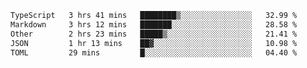 <!--START_SECTION:waka-->

```txt
TypeScript   3 hrs 41 mins   ████████▒░░░░░░░░░░░░░░░░   32.99 %
Markdown     3 hrs 12 mins   ███████░░░░░░░░░░░░░░░░░░   28.58 %
Other        2 hrs 23 mins   █████▒░░░░░░░░░░░░░░░░░░░   21.41 %
JSON         1 hr 13 mins    ██▓░░░░░░░░░░░░░░░░░░░░░░   10.98 %
TOML         29 mins         █░░░░░░░░░░░░░░░░░░░░░░░░   04.40 %
```

<!--END_SECTION:waka-->